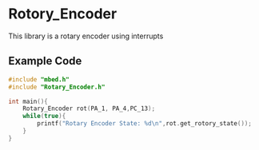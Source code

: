 # Rotory_Encoder
This library is a rotary encoder using interrupts

## Example Code
``` C++
#include "mbed.h"
#include "Rotary_Encoder.h"

int main(){
    Rotary_Encoder rot(PA_1, PA_4,PC_13);
    while(true){
        printf("Rotary Encoder State: %d\n",rot.get_rotory_state());
    }
}
```